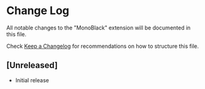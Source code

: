 # Change Log

All notable changes to the "MonoBlack" extension will be documented in this file.

Check [Keep a Changelog](http://keepachangelog.com/) for recommendations on how to structure this file.

## [Unreleased]

- Initial release
